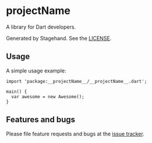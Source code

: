 # __projectName__

A library for Dart developers.

Generated by Stagehand.
See the [LICENSE](https://github.com/dart-lang/stagehand/blob/master/LICENSE).

## Usage

A simple usage example:

    import 'package:__projectName__/__projectName__.dart';

    main() {
      var awesome = new Awesome();
    }

## Features and bugs

Please file feature requests and bugs at the [issue tracker][tracker].

[tracker]: http://example.com/issues/replaceme
